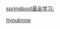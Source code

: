 [springboot最全学习:](http://412887952-qq-com.iteye.com/category/356333)

[ityouknow](http://www.mooooc.com/ )
